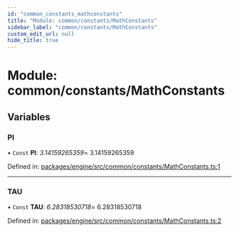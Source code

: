 ```yaml
---
id: "common_constants_mathconstants"
title: "Module: common/constants/MathConstants"
sidebar_label: "common/constants/MathConstants"
custom_edit_url: null
hide_title: true
---
```


# Module: common/constants/MathConstants

## Variables

### PI

• `Const` **PI**: *3.14159265359*= 3.14159265359

Defined in: [packages/engine/src/common/constants/MathConstants.ts:1](https://github.com/xr3ngine/xr3ngine/blob/716a06460/packages/engine/src/common/constants/MathConstants.ts#L1)

___

### TAU

• `Const` **TAU**: *6.28318530718*= 6.28318530718

Defined in: [packages/engine/src/common/constants/MathConstants.ts:2](https://github.com/xr3ngine/xr3ngine/blob/716a06460/packages/engine/src/common/constants/MathConstants.ts#L2)
